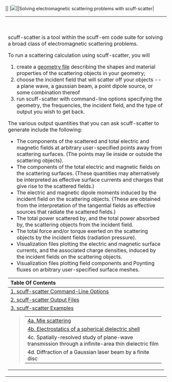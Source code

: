 ||
|![](scuff-EM/scuff-scatter/scuff-scatter.png)||Solving electromagnetic scattering problems with scuff-scatter|

<table>
<col width="100%" />
<tbody>
<tr class="odd">
<td align="left"><p><br /></p>
<p>scuff-scatter is a tool within the scuff-em code suite for solving a broad class of electromagnetic scattering problems.</p>
<p>To run a scattering calculation using scuff-scatter, you will</p>
<ol>
<li>create a <a href="scuff-EM/reference/scuffEMGeometries.shtml">geometry file</a> describing the shapes and material properties of the scattering objects in your geometry;</li>
<li>choose the incident field that will scatter off your objects -- a plane wave, a gaussian beam, a point dipole source, or some combination thereof</li>
<li>run scuff-scatter with command-line options specifying the geometry, the frequencies, the incident field, and the type of output you wish to get back.</li>
</ol>
<p>The various output quantities that you can ask scuff-scatter to generate include the following:</p>
<ul>
<li>The components of the scattered and total electric and magnetic fields at arbitrary user-specified points away from scattering surfaces. (The points may lie inside or outside the scattering objects).</li>
<li>The components of the total electric and magnetic fields on the scattering surfaces. (These quantities may alternatively be interpreted as effective surface currents and charges that give rise to the scattered fields.)</li>
<li>The electric and magnetic dipole moments induced by the incident field on the scattering objects. (These are obtained from the interpretation of the tangential fields as effective sources that radiate the scattered fields.)</li>
<li>The total power scattered by, and the total power absorbed by, the scattering objects from the incident field.</li>
<li>The total force and/or torque exerted on the scattering objects by the incident fields (radiation pressure).</li>
<li>Visualization files plotting the electric and magnetic surface currents, and the associated charge densities, induced by the incident fields on the scattering objects.</li>
<li>Visualization files plotting field components and Poynting fluxes on arbitrary user-specified surface meshes.</li>
</ul>
<p></p>
<table>
<col width="100%" />
<thead>
<tr class="header">
<th align="left">Table Of Contents</th>
</tr>
</thead>
<tbody>
<tr class="odd">
<td align="left"><a href="scuff-EM/scuff-scatter/scuffScatterOptions.shtml">1. scuff-scatter Command-Line Options</a></td>
</tr>
<tr class="even">
<td align="left"><a href="scuff-EM/scuff-scatter/scuffScatterFiles.shtml">2. scuff-scatter Output Files</a></td>
</tr>
<tr class="odd">
<td align="left"><a href="scuff-EM/scuff-scatter/scuffScatterExamples.shtml">3. scuff-scatter Examples</a>
<blockquote>
<table>
<tbody>
<tr class="odd">
<td align="left"><a href="scuff-EM/scuff-scatter/scuffScatterExamples.shtml#Mie">4a. Mie scattering</a></td>
</tr>
<tr class="even">
<td align="left"><a href="scuff-EM/scuff-scatter/scuffScatterExamples.shtml#SphericalShell">4b. Electrostatics of a spherical dielectric shell</a></td>
</tr>
<tr class="odd">
<td align="left">4c. Spatially-resolved study of plane-wave transmission through a infinite-area thin dielectric film</td>
</tr>
<tr class="even">
<td align="left">4d. Diffraction of a Gaussian laser beam by a finite disc</td>
</tr>
</tbody>
</table>
</blockquote></td>
</tr>
</tbody>
</table></td>
</tr>
</tbody>
</table>


